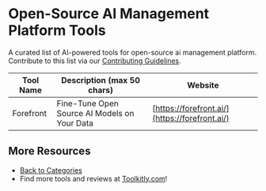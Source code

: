# Open-Source AI Management Platform Tools

A curated list of AI-powered tools for open-source ai management platform. Contribute to this list via our [Contributing Guidelines](../CONTRIBUTING.md).

| Tool Name | Description (max 50 chars) | Website |
|-----------|----------------------------|---------|
| Forefront | Fine-Tune Open Source AI Models on Your Data | [https://forefront.ai/](https://forefront.ai/) |

## More Resources
- [Back to Categories](../README.md)
- Find more tools and reviews at [Toolkitly.com](https://toolkitly.com)!
